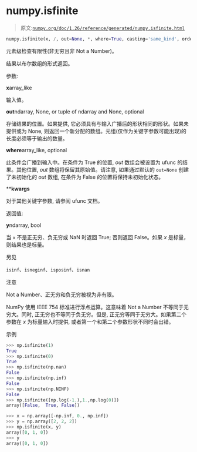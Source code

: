 # numpy.isfinite

> 原文:[`numpy.org/doc/1.26/reference/generated/numpy.isfinite.html`](https://numpy.org/doc/1.26/reference/generated/numpy.isfinite.html)

```py
numpy.isfinite(x, /, out=None, *, where=True, casting='same_kind', order='K', dtype=None, subok=True[, signature, extobj]) = <ufunc 'isfinite'>
```

元素级检查有限性(非无穷且非 Not a Number)。

结果以布尔数组的形式返回。

参数:

**x**array_like

输入值。

**out**ndarray, None, or tuple of ndarray and None, optional

存储结果的位置。如果提供, 它必须具有与输入广播后的形状相同的形状。如果未提供或为 None, 则返回一个新分配的数组。元组(仅作为关键字参数可能出现)的长度必须等于输出的数量。

**where**array_like, optional

此条件会广播到输入中。在条件为 True 的位置, *out* 数组会被设置为 ufunc 的结果。其他位置, *out* 数组将保留其原始值。请注意, 如果通过默认的 `out=None` 创建了未初始化的 *out* 数组, 在条件为 False 的位置将保持未初始化状态。

****kwargs**

对于其他关键字参数, 请参阅 ufunc 文档。

返回值:

**y**ndarray, bool

当 `x` 不是正无穷、负无穷或 NaN 时返回 True; 否则返回 False。如果 *x* 是标量，则结果也是标量。

另见

`isinf`、`isneginf`、`isposinf`、`isnan`

注意

Not a Number、正无穷和负无穷被视为非有限。

NumPy 使用 IEEE 754 标准进行浮点运算。这意味着 Not a Number 不等同于无穷大。同时, 正无穷也不等同于负无穷。但是, 正无穷等同于无穷大。如果第二个参数在 *x* 为标量输入时提供, 或者第一个和第二个参数形状不同时会出错。

示例

```py
>>> np.isfinite(1)
True
>>> np.isfinite(0)
True
>>> np.isfinite(np.nan)
False
>>> np.isfinite(np.inf)
False
>>> np.isfinite(np.NINF)
False
>>> np.isfinite([np.log(-1.),1.,np.log(0)])
array([False,  True, False]) 
```

```py
>>> x = np.array([-np.inf, 0., np.inf])
>>> y = np.array([2, 2, 2])
>>> np.isfinite(x, y)
array([0, 1, 0])
>>> y
array([0, 1, 0]) 
```
